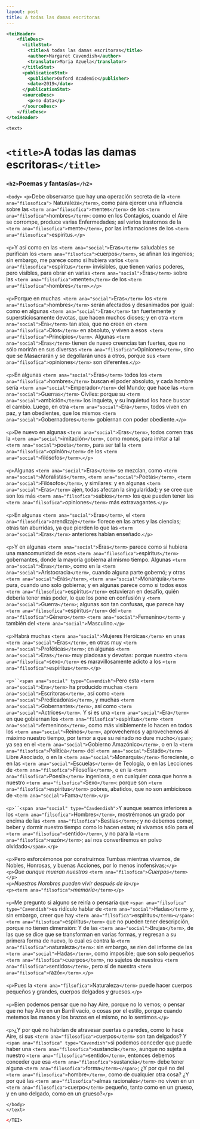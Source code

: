 ```yaml
---
layout: post
title: A todas las damas escritoras
---
```

```xml
<teiHeader>
    <fileDesc>
      <titleStmt>
        <title>A todas las damas escritoras</title>
        <author>Margaret Cavendish</author>
        <translator>Maria Azuela</translator>
      </titleStmt>
      <publicationStmt>
        <publisher>Oxford Academic</publisher>
        <date>2019</date>
      </publicationStmt>
      <sourceDesc>
        <p>no data</p>
      </sourceDesc>
    </fileDesc>
</teiHeader>
```
`<text>`
# `<title>`A todas las damas escritoras`</title>`
### `<h2>`Poemas y fantasías`</h2>`
  `<body>`
    `<p>`Debe observarse que hay una operación secreta de la `<term ana="filosofica">` Naturaleza`</term>`, como para ejercer una influencia sobre las `<term ana="filosofica">`mentes`</term>` de los `<term ana="filsofica">`hombres`</term>`: como en los Contagios, cuando el Aire se corrompe, produce varias Enfermedades; así varios trastornos de la `<term ana="filosofica">`mente`</term>`, por las inflamaciones de los `<term ana="filosofica">`espíritus</term>.`</p>`
    <br><br>
    `<p>`Y así como en las `<term ana="social">`Eras`</term>` saludables se purifican los `<term ana="filsofica">`cuerpos`</term>`, se afinan los ingenios; sin embargo, me parece como si hubiera varios `<term ana="filosofica">`espíritus`</term>` invisibles, que tienen varios poderes, pero visibles, para obrar en varias `<term ana="social">`Eras`</term>` sobre las `<term ana="filsofica">`mentes`</term>` de los `<term ana="filsofica">`hombres`</term>`.`</p>`
    <br><br>
    `<p>`Porque en muchas` <term ana="social">`Eras`</term>` los `<term ana="filsofica">`hombres`</term>` serán afectados y desanimados por igual: como en algunas `<term ana="social">`Eras`</term>` tan fuertemente y supersticiosamente devotas, que hacen muchos dioses; y en otra `<term ana="social">`Era`</term>` tan atea, que no creen en `<term ana="filsofica">`Dios`</term>` en absoluto, y viven a esos` <term ana="filsofica">`Principios`</term>`. Algunas `<term ana="social">`Eras`</term>` tienen de nuevo creencias tan fuertes, que no sólo morirán en sus diversas `<term ana="filsofica">`Opiniones`</term>`, sino que se Masacrarán y se degollarán unos a otros, porque sus `<term ana="filsofica">`opiniones`</term>` son diferentes.`</p>`
    <br><br>
    `<p>`En algunas `<term ana="social">`Eras`</term>` todos los `<term ana="filsofica">`hombres`</term>` buscan el poder absoluto, y cada hombre sería `<term ana="social">`Emperador`</term>` del Mundo; que hace las `<term ana="social">`Guerras`</term>` Civiles: porque su `<term ana="social">`ambición`</term>` los inquieta, y su inquietud los hace buscar el cambio. Luego, en otra `<term ana="social">`Era`</term>`, todos viven en paz, y tan obedientes, que los mismos `<term ana="social">`Gobernadores`</term>` gobiernan con poder obediente.`</p>`
    <br><br>
    `<p>`De nuevo en algunas `<term ana="social">`Eras`</term>`, todos corren tras la `<term ana="social">`imitación`</term>`, como monos, para imitar a tal `<term ana="social">`poeta`</term>`, para ser tal la `<term ana="filsofica">`opinión`</term>` de los `<term ana="social">`filósofos`</term>`.`</p>`
    <br><br>
    `<p>`Algunas `<term ana="social">`Eras`</term>` se mezclan, como `<term ana="social">`Moralistas`</term>`, `<term ana="social">`Poetas`</term>`, `<term ana="social">`Filósofos`</term>`, y similares: y en algunas `<term ana="social">`Eras`</term>` ajen, todas afectan la singularidad; y se cree que son los más `<term ana="filsofica">`sabios`</term`> los que pueden tener las `<term ana="filsofica">`opiniones`</term>` más extravagantes.`</p>`
    <br><br>
    `<p>`En algunas `<term ana="social">`Eras`</term>`, el `<term ana="filosofica">`arendizaje`</term>` florece en las artes y las ciencias; otras tan aburridas, ya que pierden lo que las `<term ana="social">`Eras`</term>` anteriores habían enseñado.`</p>`
    <br><br>
    `<p>`Y en algunas `<term ana="social">`Eras`</term>` parece como si hubiera una mancomunidad de esos `<term ana="filosofica">`espíritus`</term>` gobernantes, donde la mayoría gobierna al mismo tiempo. Algunas `<term ana="social">`Eras`</term>`, como en la `<term ana="social">`Aristocracia`</term>`, cuando alguna parte gobernó; y otras `<term ana="social">`Eras`</term>`, `<term ana="social">`Monarquía`</term>` pura, cuando uno solo gobierna; y en algunas parece como si todos esos `<term ana="filosofica">`espíritus`</term>` estuvieran en desafío, quién debería tener más poder, lo que los pone en confusión y `<term ana="social">`Guerra`</term>`; algunas son tan confusas, que parece hay `<term ana="filosofica">`espíritus`</term>` del `<term ana="filsofica">`Género`</term>` `<term ana="social">`Femenino`</term>` y también del `<term ana="social">`Masculino</term>.`</p>`
    <br><br>
    `<p>`Habrá muchas `<term ana="social">`Mujeres Heróicas`</term>` en unas `<term ana="social">`Eras`</term>`, en otras muy `<term ana="social">`Proféticas`</term>`; en algunas `<term ana="social">`Eras`</term>` muy piadosas y devotas: porque nuestro `<term ana="filsofica">`sexo`</term>` es maravillosamente adicto a los `<term ana="filsofica">`espíritus`</term>`.`</p>`
    <br><br>
    `<p>``<span ana="social" type="Cavendish">`Pero esta `<term ana="social">`Era`</term>` ha producido muchas `<term ana="social">`Escritoras`</term>`, así como `<term ana="social">`Predicadoras`</term>`, y muchas `<term ana="social">`Gobernantes`</term>`, así como `<term ana="social">`Actrices`</term>`. Y si es una `<term ana="social">`Era`</term>` en que gobiernan los `<term ana="filsofica">`espíritus`</term>` `<term ana="social">`femeninos`</term>`, como más visiblemente lo hacen en todos los `<term ana="social">`Reinos`</term>`, aprovechemos y aprovechemos al máximo nuestro tiempo, por temor a que su reinado no dure mucho`</span>`; ya sea en el `<term ana="social">`Gobierno Amazónico`</term>`, o en la `<term ana="filsofica">`Política`</term>` del `<term ana="social">`Estado`</term>` Libre Asociado, o en la `<term ana="social">`Monarquía`</term>` floreciente, o en las `<term ana="social">`Escuelas`</term>` de Teología, o en las Lecciones de `<term ana="filsofica">`Filosofía`</term>`, o en la `<term ana="filsofica">`Poesía`</term>` ingeniosa, o en cualquier cosa que honre a nuestro `<term ana="filsofica">`Sexo`</term>`: porque son `<term ana="filsofica">`espíritus`</term>` pobres, abatidos, que no son ambiciosos de `<term ana="social">`Fama`</term>`.`</p>`
    <br><br>
    `<p>``<span ana="social" type="Cavdendish">`Y aunque seamos inferiores a los `<term ana="filsofica">`Hombres`</term>`, mostrémonos un grado por encima de las `<term ana="filsofica">`Bestias`</term>`; y no debemos comer, beber y dormir nuestro tiempo como lo hacen estas; ni vivamos sólo para el `<term ana="filsofica">`sentido`</term>`, y no para la `<term ana="filsofica">`razón`</term>`; así nos convertiremos en polvo olvidado`</span>`.`</p>`
    <br><br>
    `<p>`Pero esforcémonos por construirnos Tumbas mientras vivamos, de Nobles, Honrosas, y buenas Acciones, por lo menos inofensivas;`</p>`<br>
    `<p>`*Que aunque mueran nuestros* `<term ana="filsofica">`*Cuerpos*`</term></p>`<br>
    `<p>`*Nuestros Nombres pueden vivir después de la*`</p>`<br>
    `<p><term ana="filsofica">`*memoria*`</term></p>`
    <br><br>
    `<p>`Me pregunto si alguno se reiría o pensaría que `<span ana="filsofica" type="Cavendish">`es ridículo hablar de `<term ana="social">`Hadas`</term>` y, sin embargo, creer que hay `<term ana="filsofica">`espíritus`</term></span>`: `<term ana="filsofica">`espíritus`</term>` que no pueden tener descripción, porque no tienen dimensión: Y de las `<term ana="social">`Brujas`</term>`, de las que se dice que se transforman en varias formas, y regresan a su primera forma de nuevo, lo cual es contra la `<term ana="filsofica">`naturaleza`</term>`: sin embargo, se ríen del informe de las `<term ana="social">`Hadas`</term>`, como imposible; que son solo pequeños `<term ana="filsofica">`cuerpos`</term>`, no sujetos de nuestros `<term ana="filsofica">`sentidos`</term>`, pero sí de nuestra `<term ana="filsofica">`razó`n</term>`.`</p>`
    <br><br>
    `<p>`Pues la `<term ana="filsofica">`Naturaleza`</term>` puede hacer cuerpos pequeños y grandes, cuerpos delgados y gruesos.`</p>`
    <br><br>
    `<p>`Bien podemos pensar que no hay Aire, porque no lo vemos; o pensar que no hay Aire en un Barril vacío, o cosas por el estilo, porque cuando metemos las manos y los brazos en el mismo, no lo sentimos.`</p>`
    <br><br>
    `<p>`¿Y por qué no habrían de atravesar puertas o paredes, como lo hace Aire, si sus `<term ana="filosofica">`cuerpos`</term>` son tan delgados? Y `<span ana="filsofica" type="Cavendish">`si podemos conceder que puede haber una `<term ana="filosofica">`sustancia`</term>`, aunque no sujeta a nuestro `<term ana="filosofica">`sentido`</term>`, entonces debemos conceder que esa `<term ana="filosofica">`sustancia`</term>` debe tener alguna `<term ana="filosofica">`forma`</term></span>`; ¿Y por qué no del `<term ana="filosofica">`hombre`</term>`, como de cualquier otra cosa? ¿Y por qué las `<term ana="filosofica">`almas racionales`</term>` no viven en un `<term ana="filosofica">`cuerpo`</term>` pequeño, tanto como en un grueso, y en uno delgado, como en un grueso?`</p>`

  `</body>`<br>
`</text>`<br>
```xml
</TEI>
```
